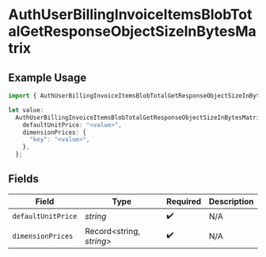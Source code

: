 # AuthUserBillingInvoiceItemsBlobTotalGetResponseObjectSizeInBytesMatrix

## Example Usage

```typescript
import { AuthUserBillingInvoiceItemsBlobTotalGetResponseObjectSizeInBytesMatrix } from "@vercel/sdk/models/components";

let value:
  AuthUserBillingInvoiceItemsBlobTotalGetResponseObjectSizeInBytesMatrix = {
    defaultUnitPrice: "<value>",
    dimensionPrices: {
      "key": "<value>",
    },
  };
```

## Fields

| Field                    | Type                     | Required                 | Description              |
| ------------------------ | ------------------------ | ------------------------ | ------------------------ |
| `defaultUnitPrice`       | *string*                 | :heavy_check_mark:       | N/A                      |
| `dimensionPrices`        | Record<string, *string*> | :heavy_check_mark:       | N/A                      |